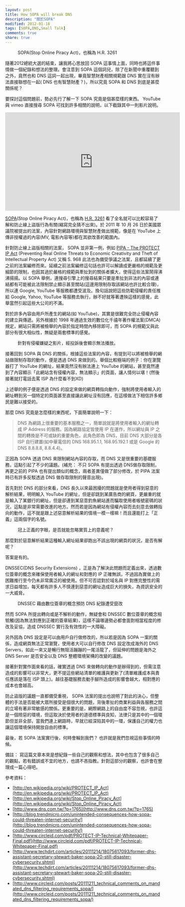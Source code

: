 ```yaml
---
layout: post
title: How SOPA will break DNS
description: "關於SOPA"
modified: 2012-01-18
tags: [SOPA,DNS,Small Talk]
comments: true
share: true
---
```


<figure class="half">
    <img src="http://1.bp.blogspot.com/-VyMW-xGkvqk/TxMLaa5IfXI/AAAAAAAAAAg/bAoiloaAfTI/s400/IMG_2882_large_JPG_verge_medium_landscape.jpg" alt="">
    <figcaption>SOPA(Stop Online Piracy Act)，也稱為 H.R. 3261</figcaption>
</figure>

隨著2012總統大選的結束，讓我將心思放回 SOPA 這事情上面，同時也將這件事情做一個紀錄和想法的整理。會注意到 SOPA 這個詞兒，除了在新聞中重覆聽到之外，竟然也和 DNS 這詞一起出現，畢竟智慧財產相關規範跟 DNS 實在沒有辦法直接聯想在一起( DNS 也有智慧財產？)，所以究竟 SOPA 和 DNS 到底是甚麼關係呢？

要探討這個問題前，勢必先行了解一下 SOPA 究竟是個甚麼樣的東西。
YouTube 與 vimeo 直接搜尋 SOPA 可找到許多相關的說明，以下截錄其中一則影片說明。

<iframe width="560" height="315" src="https://www.youtube.com/watch?v=yDX8Lyl16Qs" frameborder="0"> </iframe>

[SOPA](http://en.wikipedia.org/wiki/Stop_Online_Piracy_Act)(Stop Online Piracy Act)，也稱為 [H.R. 3261](http://hdl.loc.gov/loc.uscongress/legislation.112hr3261) 看了全名就可以比較容易了解和防止線上盜版行為有關(縮寫完全猜不出來)。於 2011 年 10 月 26 日於美國眾議院被提出的法案，內容針對網路環境與智慧財產做出規範，像是在 YouTube 上傳非授權過的內容(MV, 電影內容等)都在其欲改善的範圍內。

針對防止線上盜版相關的法案， SOPA 並非第一例，例如  [PIPA - The PROTECT IP Act](http://en.wikipedia.org/wiki/PROTECT_IP_Act) (Preventing Real Online Threats to Economic Creativity and Theft of Intellectual Property Act) 又稱 S. 968 此法也為備受爭議之法案，且都延續了更之前的法案編修而來。延續之前法案編修這句話也許可以解讀成更嚴格的規範及更細節的限制，也因其過於嚴格的規範與牽扯到的關係者擴大，使得這些法案鬧得沸沸揚揚。以 SOPA 舉例，連搜尋引擎上的搜尋結果只要是牽扯到非法的內容或連結都有可能被此法限制禁止顯示甚至關站(這邊用限制存取該網站也許比較合理)，所以連 Google, YouTube 等服務都遭受波及。換句話說把這些防範侵權的責任推給 Google, Yahoo, YouTube 等服務去執行，辦不好就等著遭殃這樣的感覺，此舉當然引起這些大公司的不滿。

對於許多內容由用戶所產生的網站(如 YouTube)，其實是很難完全防止侵權內容的建立與傳遞。另外根據於 1998 年通過生效的數位化千禧年著作權法案(DMCA)規定，網站只需將被檢舉的內容於指定時間內移除即可，而 SOPA 的規範又與此部分有很大相似性，無疑是兩套標準的感覺。

<figure class="half">
  <img src="http://2.bp.blogspot.com/-KLa18wAbmBs/TxVHMgyAS3I/AAAAAAAAAAo/SSf9Dzlfi1U/s1600/youtube.png" alt="">
  <figcaption>針對有侵權嫌疑之影片，經投訴後會顯示無法播放。</figcaption>
</figure>

接著回到 SOPA 與 DNS 的關係，根據這些法案的內容，有提到可以將被檢舉的網站做限制存取的動作，便是透過  DNS 來做到的。舉個比較極端的例子：你在瀏覽器打了 YouTube 的網址，結果竟然沒有辦法連上 YouTube 的網站，甚至竟然連到了內容顯示「此網站含有侵權內容，無法顯示」的頁面，讓人情何以堪！(然後接著就打電話去罵 ISP 為什麼看不到XD)

上述舉的例子便是透過 DNS 的設定來做的網頁轉指向動作，強制將使用者輸入的網址轉到另一個特定的頁面甚至直接讓此網址沒有回應，在這樣做法下相信許多鄉民是難以接受的。

那麼 DNS 究竟是怎麼樣的東西呢，下面簡單說明一下：

> DNS 為網路上很重要的基本服務之一，簡單說就是將使用者輸入的網址轉成 IP Address 的服務。因為網路協定皆使用 IP 在運作，所以網址與 IP 之間的轉換是不可或缺的重要角色，此角色即為 DNS，目前 DNS 大部分是各 ISP 自行建置(如中華電信的 DNS 168.95.1.1, 168.95.192.1 或是 Google 的 DNS 8.8.8.8, 8.8.4.4)。

正因為 SOPA 透過 DNS 來限制網站內容的存取，而 DNS 又是很重要的基礎服務，這點引起了不少的議題。(補充： 不只 SOPA 有提出透過 DNS做存取限制，再更之前的 PIPA 也有提出類似的概念，兩者差異僅做了部分修改，於 PIPA 法案時已有許多反駁透過 DNS 做存取限制的聲音出現)。

首先對於 DNS 的部分來看，DNS 長久以來最困擾的問題就是使用者得到惡意的解析結果，明明輸入 YouTube 的網址，但是卻跳到某廣告商的網頁，更嚴重的就是輸入了某銀行的網址，但是卻連到某惡意釣魚網站進而騙取使用者帳號密碼的狀況，這點是非常需要改進的地方。然而若是因為網站有侵權內容而去刻意去做轉指向的動作，這不就是跟上述惡意解析結果的情境一模一樣嘛！而且還能打上「正義」這兩個字的名號。

<figure class="half">
  <img src="http://4.bp.blogspot.com/-YY9obznH-Fc/TxMLMggWOvI/AAAAAAAAAAY/kJ6yeIv_J9Q/s400/11548378_3f3489.jpg" alt="">
  <figcaption>冠上正義的字眼，是否就能忽略實質上的意義呢？</figcaption>
</figure>

那麼對於惡意解析結果這種輸入網址結果卻跑出不該出現的網頁的狀況，是否有解呢？

答案是有的。

DNSSEC(DNS Security Extensions) ，正是為了解決此問題而定義出來，透過數位簽章的概念來確保使用者輸入的網址和對應的 IP 正確無誤，不過因為實做上的困難推行至今仍未非常廣泛的被使用。但不可否認對於域名與 IP 對應完整性的需求日益增加，每天都有許多人不慎連到惡意的網址造成巨大的損失，為資訊安全的一大威脅。

<figure class="half">
  <img  style="vertical-align:middle;" src="http://2.bp.blogspot.com/-bLqZOdOUdpw/TxWzfBJWmeI/AAAAAAAAAC4/_YfIKQhV4Rk/s400/dnssec2.png" alt="">
  <figcaption>DNSSEC 藉由數位簽章的概念預防 DNS 紀錄遭受竄改</figcaption>
</figure>

然而 SOPA 所提出轉向或是不解析的動作，無疑會和 DNSSEC 數位簽章的概念相牴觸(因為無法對應到正確的簽章結果)，這樣不論哪邊勢必都會面對相當程度的修改及妥協，造成 DNSSEC 實行及有效性的一大障礙。

另外因為 DNS 設定是可以由用戶自行做修改的，所以若是因為 SOPA 一案的關係，造成網頁無法正常瀏覽，使用者大可以自行修改 DNS 設定改成海外的 DNS Servers，如此一來又是暢行無阻活蹦蹦的一尾活龍了，但延伸的問題是海外之 DNS Server 是否安全以及 DNS 整體環境架構的改變的議題。

接著針對實作面來看的話，確實透過 DNS 來做轉向的動作是辦得到的，但需注意造成的影響可以非常大，更不提這些網站清單的維護與更新了(清單維護成本與責任應該是落在 ISP 頭上)。越往基礎服務去動手腳所造成的影響會越大，相對應的成本也會越高。

防止盜版的議題一直都備受重視， SOPA 法案的提出也說明了對此的決心，但整體的手法是否能被大眾所接受是個很大的問題，背後牽扯的商業利益與各服務之間的立場有著非常敏感的關係。更重要的是，網際網路上的自由度不容忽視，也許這是一個險惡的環境，但這取決於使用者的道德標準與良知，法律只是其中的一個環節但並非全部，當我們連上網路時，早就已經深陷其中的一環，保護自己的權力也讓這個環境保持開放自由的標準。

最後，若 SOPA 法案實行後，何時會輪到我們？ 也許就是我們忽視這些事情的時候。

備註：
寫這篇文章本來是想紀錄一些自己的觀察和想法，其中也包含了很多自己的觀點，若有錯誤或不宜的地方，也請不吝指教。針對這部分的觀察，也許會在整理成一篇心得吧。

參考資料：

* [http://en.wikipedia.org/wiki/PROTECT_IP_Act](http://en.wikipedia.org/wiki/PROTECT_IP_Act)
* [http://en.wikipedia.org/wiki/Stop_Online_Piracy_Act](http://en.wikipedia.org/wiki/Stop_Online_Piracy_Act)
* [http://www.dns.com.tw/?p=1765](http://www.dns.com.tw/?p=1765)
* [http://blog.trendmicro.com/unintended-consequences-how-sopa-could-threaten-internet-security/](http://blog.trendmicro.com/unintended-consequences-how-sopa-could-threaten-internet-security/)
* [http://www.circleid.com/pdf/PROTECT-IP-Technical-Whitepaper-Final.pdf](http://www.circleid.com/pdf/PROTECT-IP-Technical-Whitepaper-Final.pdf)
* [http://www.techdirt.com/articles/20111214/18075617093/former-dhs-assistant-secretary-stewart-baker-sopa-20-still-disaster-cybersecurity.shtml](http://www.techdirt.com/articles/20111214/18075617093/former-dhs-assistant-secretary-stewart-baker-sopa-20-still-disaster-cybersecurity.shtml)
* [http://www.circleid.com/posts/20111211_technical_comments_on_mandated_dns_filtering_requirements_sopa/](http://www.circleid.com/posts/20111211_technical_comments_on_mandated_dns_filtering_requirements_sopa/)



